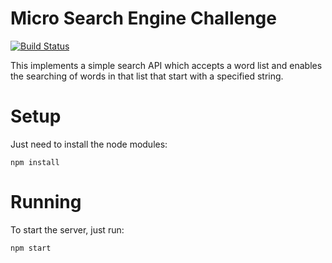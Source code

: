 Micro Search Engine Challenge
======

[![Build Status](https://travis-ci.org/chesleybrown/micro-search-engine-challenge.svg?branch=master)](https://travis-ci.org/chesleybrown/micro-search-engine-challenge)

This implements a simple search API which accepts a word list and enables the searching of words in that list that start with a specified string.

# Setup

Just need to install the node modules:

```
npm install
```

# Running

To start the server, just run:

```
npm start
```
